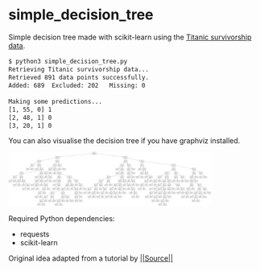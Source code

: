 # simple_decision_tree
Simple decision tree made with scikit-learn using the [Titanic survivorship data](https://titanic.businessoptics.biz/survival).

```
$ python3 simple_decision_tree.py
Retrieving Titanic survivorship data...
Retrieved 891 data points successfully.
Added: 689	Excluded: 202	Missing: 0

Making some predictions...
[1, 55, 0] 1
[2, 48, 1] 0
[3, 20, 1] 0
```

You can also visualise the decision tree if you have graphviz installed.

<img src="myDT.png" width="80%"></img>


Required Python dependencies:
* requests
* scikit-learn

Original idea adapted from a tutorial by [||Source||](https://github.com/llSourcell/gender_classification_challenge/blob/master/demo.py)